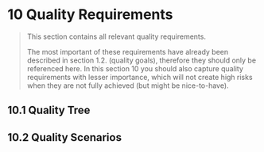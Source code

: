 # 10 Quality Requirements 

> This section contains all relevant quality requirements.
>
> The most important of these requirements have already been described in section 1.2. (quality goals), therefore they should only be referenced here. In this section 10 you should also capture quality requirements with lesser importance, which will not create high risks when they are not fully achieved (but might be nice-to-have).

## 10.1 Quality Tree 

## 10.2 Quality Scenarios 
